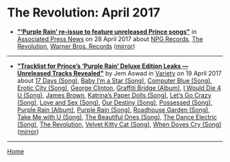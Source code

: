 # The Revolution: April 2017

 - [**"‘Purple Rain’ re-issue to feature unreleased Prince songs"**](https://apnews.com/495f034e59ad4375a854c5476852d886) in [Associated Press News](https://apnews.com/) on 28 April 2017 about [NPG Records](../../topics/npg-records/index.md), [The Revolution](../../topics/the-revolution/index.md), [Warner Bros. Records](../../topics/warner-bros-records/index.md) ([mirror](https://web.archive.org/web/*/https://apnews.com/495f034e59ad4375a854c5476852d886))

----

 - [**"Tracklist for Prince’s ‘Purple Rain’ Deluxe Edition Leaks — Unreleased Tracks Revealed"**](https://variety.com/2017/music/news/prince-purple-rain-deluxe-tracklist-leaks-1202390479/) by Jem Aswad in [Variety](https://variety.com/) on 19 April 2017 about [17 Days (Song)](../../topics/song/17-days/index.md), [Baby I’m a Star (Song)](../../topics/song/baby-i-m-a-star/index.md), [Computer Blue (Song)](../../topics/song/computer-blue/index.md), [Erotic City (Song)](../../topics/song/erotic-city/index.md), [George Clinton](../../topics/george-clinton/index.md), [Graffiti Bridge (Album)](../../topics/album/graffiti-bridge/index.md), [I Would Die 4 U (Song)](../../topics/song/i-would-die-4-u/index.md), [James Brown](../../topics/james-brown/index.md), [Katrina’s Paper Dolls (Song)](../../topics/song/katrina-s-paper-dolls/index.md), [Let’s Go Crazy (Song)](../../topics/song/let-s-go-crazy/index.md), [Love and Sex (Song)](../../topics/song/love-and-sex/index.md), [Our Destiny (Song)](../../topics/song/our-destiny/index.md), [Possessed (Song)](../../topics/song/possessed/index.md), [Purple Rain (Album)](../../topics/album/purple-rain/index.md), [Purple Rain (Song)](../../topics/song/purple-rain/index.md), [Roadhouse Garden (Song)](../../topics/song/roadhouse-garden/index.md), [Take Me with U (Song)](../../topics/song/take-me-with-u/index.md), [The Beautiful Ones (Song)](../../topics/song/the-beautiful-ones/index.md), [The Dance Electric (Song)](../../topics/song/the-dance-electric/index.md), [The Revolution](../../topics/the-revolution/index.md), [Velvet Kitty Cat (Song)](../../topics/song/velvet-kitty-cat/index.md), [When Doves Cry (Song)](../../topics/song/when-doves-cry/index.md) ([mirror](https://web.archive.org/web/*/https://variety.com/2017/music/news/prince-purple-rain-deluxe-tracklist-leaks-1202390479/))

----

[Home](./)
